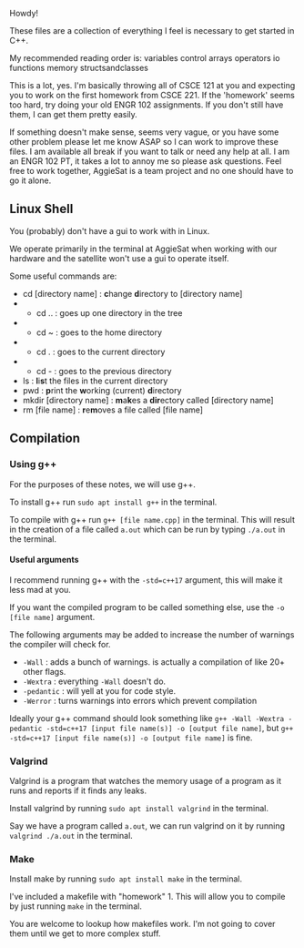 Howdy!

These files are a collection of everything I feel is necessary to get started in C++.

My recommended reading order is:
    variables
    control
    arrays
    operators
    io
    functions
    memory
    structsandclasses

This is a lot, yes.
I'm basically throwing all of CSCE 121 at you and expecting you to work on the first homework from CSCE 221.
If the 'homework' seems too hard, try doing your old ENGR 102 assignments. If you don't still have them, I can get them pretty easily.

If something doesn't make sense, seems very vague, or you have some other problem please let me know ASAP so I can work to improve these files.
I am available all break if you want to talk or need any help at all. I am an ENGR 102 PT, it takes a lot to annoy me so please ask questions.
Feel free to work together, AggieSat is a team project and no one should have to go it alone.

## Linux Shell

You (probably) don't have a gui to work with in Linux.

We operate primarily in the terminal at AggieSat when working with our hardware and the satellite won't use a gui to operate itself.

Some useful commands are:
- cd [directory name] : **c**hange **d**irectory to [directory name]
- - cd .. : goes up one directory in the tree
- - cd ~ : goes to the home directory
- - cd . : goes to the current directory
- - cd - : goes to the previous directory
- ls : **l**i**s**t the files in the current directory
- pwd : **p**rint the **w**orking (current) **d**irectory
- mkdir [directory name] : **m**a**k**es a **dir**ectory called [directory name]
- rm [file name] : **r**e**m**oves a file called [file name]

## Compilation

### Using g++

For the purposes of these notes, we will use g++.

To install g++ run `sudo apt install g++` in the terminal.

To compile with g++ run `g++ [file name.cpp]` in the terminal.
This will result in the creation of a file called `a.out` which can be run by typing `./a.out` in the terminal.

#### Useful arguments

I recommend running g++ with the `-std=c++17` argument, this will make it less mad at you.

If you want the compiled program to be called something else, use the `-o [file name]` argument.

The following arguments may be added to increase the number of warnings the compiler will check for.
- `-Wall` : adds a bunch of warnings. is actually a compilation of like 20+ other flags.
- `-Wextra` : everything `-Wall` doesn't do.
- `-pedantic` : will yell at you for code style.
- `-Werror` : turns warnings into errors which prevent compilation

Ideally your g++ command should look something like `g++ -Wall -Wextra -pedantic -std=c++17 [input file name(s)] -o [output file name]`,
but `g++ -std=c++17 [input file name(s)] -o [output file name]` is fine.

### Valgrind

Valgrind is a program that watches the memory usage of a program as it runs and reports if it finds any leaks.

Install valgrind by running `sudo apt install valgrind` in the terminal.

Say we have a program called `a.out`, we can run valgrind on it by running `valgrind ./a.out` in the terminal.

### Make

Install make by running `sudo apt install make` in the terminal.

I've included a makefile with "homework" 1. This will allow you to compile by just running `make` in the terminal.

You are welcome to lookup how makefiles work. I'm not going to cover them until we get to more complex stuff.
